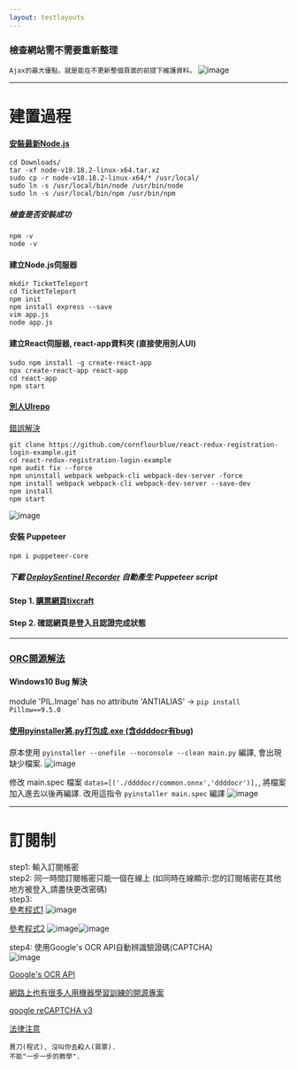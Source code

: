 ```yaml
---
layout: testlayouts
---
```


### 檢查網站需不需要重新整理
`Ajax的最大優點，就是能在不更新整個頁面的前提下維護資料。`
![image](https://github.com/lepg5487/Stock_God/assets/26459046/6f33d2b8-1d3e-4d79-b613-b170e5f1ce74)




---

# 建置過程
#### [安裝最新Node.js](https://nodejs.org/zh-tw/download)
```
cd Downloads/
tar -xf node-v18.18.2-linux-x64.tar.xz
sudo cp -r node-v18.18.2-linux-x64/* /usr/local/
sudo ln -s /usr/local/bin/node /usr/bin/node
sudo ln -s /usr/local/bin/npm /usr/bin/npm
```
##### 檢查是否安裝成功
```
npm -v
node -v
```
#### 建立Node.js伺服器
```
mkdir TicketTeleport
cd TicketTeleport
npm init
npm install express --save
vim app.js
node app.js
```

#### 建立React伺服器, react-app資料夾 (直接使用別人UI)
```
sudo npm install -g create-react-app
npx create-react-app react-app
cd react-app
npm start
```

#### [別人UIrepo](https://github.com/cornflourblue/react-redux-registration-login-example)
[錯誤解決](https://github.com/cornflourblue/react-redux-registration-login-example/issues/52)
```
git clone https://github.com/cornflourblue/react-redux-registration-login-example.git
cd react-redux-registration-login-example
npm audit fix --force
npm uninstall webpack webpack-cli webpack-dev-server -force
npm install webpack webpack-cli webpack-dev-server --save-dev
npm install
npm start
```
![image](https://github.com/lepg5487/Stock_God/assets/26459046/92395cdf-0875-4f0a-b8e1-a4be9277b732)

#### 安裝 Puppeteer 
`npm i puppeteer-core`  
##### 下載 [DeploySentinel Recorder](https://github.com/DeploySentinel/Recorder) 自動產生 Puppeteer script  
 
#### Step 1. [購票網頁tixcraft](https://tixcraft.com/activity)
#### Step 2. 確認網頁是登入且認證完成狀態

---


### [ORC開源解法](https://github.com/sml2h3/ddddocr)
#### Windows10 Bug 解決
module 'PIL.Image' has no attribute 'ANTIALIAS' -> `pip install Pillow==9.5.0`
#### [使用pyinstaller將.py打包成.exe (含ddddocr有bug)](https://zhuanlan.zhihu.com/p/456894600)
原本使用 `pyinstaller --onefile --noconsole --clean main.py` 編譯, 會出現缺少檔案.
![image](https://github.com/lepg5487/Stock_God/assets/26459046/5400c344-1e44-4695-9cbc-d6a30ac8f9d1)

修改 main.spec 檔案 `datas=[('./ddddocr/common.onnx','ddddocr')],`, 將檔案加入進去以後再編譯.
改用這指令 `pyinstaller main.spec` 編譯
![image](https://github.com/lepg5487/Stock_God/assets/26459046/e9b00430-bf19-4c50-a39e-35feb2b67d71)



---

# 訂閱制
step1: 輸入訂閱帳密  
step2: 同一時間訂閱帳密只能一個在線上 (如同時在線顯示:您的訂閱帳密在其他地方被登入,請盡快更改密碼)  
step3:  
[參考程式1](https://github.com/max32002/tixcraft_bot)
![image](https://github.com/lepg5487/Stock_God/assets/26459046/1d9bdfac-3047-40a4-b375-d6cda5e0a8da)

[參考程式2](https://www.youtube.com/watch?v=z-UwpsXY2Q4)
![image](https://github.com/lepg5487/Stock_God/assets/26459046/3507ff5a-8f1d-4956-b24d-3a88d514f6db)![image](https://github.com/lepg5487/Stock_God/assets/26459046/5811883d-7a02-4875-8ea6-a1e00be0c1f8)  

step4: 使用Google's OCR API自動辨識驗證碼(CAPTCHA)  
![image](https://github.com/lepg5487/Stock_God/assets/26459046/dddc3ab5-4f75-46d0-a588-40830d8bccb7)  

[Google's OCR API](https://dev.to/walrusai/using-google-s-ocr-api-with-puppeteer-for-visual-testing-42m6)  

[網路上也有很多人用機器學習訓練的開源專案](https://www.reddit.com/r/node/comments/bg3xr7/how_to_solve_simple_image_capcha_and_submit_it/)  

[google reCAPTCHA v3](https://www.google.com/recaptcha/api2/demo)

[法律注意](https://youtu.be/GTmZ8zd8xZo?t=395)
```
賣刀(程式), 沒叫你去殺人(買票).
不能"一步一步的教學".
```
